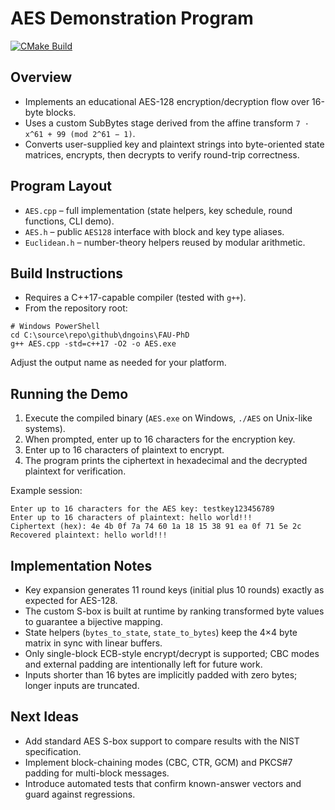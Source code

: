# AES Demonstration Program

[![CMake Build](https://github.com/dngoins/FAU-PhD/actions/workflows/cmake.yml/badge.svg)](https://github.com/dngoins/FAU-PhD/actions/workflows/cmake.yml)

## Overview

- Implements an educational AES-128 encryption/decryption flow over 16-byte blocks.
- Uses a custom SubBytes stage derived from the affine transform `7 · x^61 + 99 (mod 2^61 − 1)`.
- Converts user-supplied key and plaintext strings into byte-oriented state matrices, encrypts, then decrypts to verify round-trip correctness.

## Program Layout

- `AES.cpp` – full implementation (state helpers, key schedule, round functions, CLI demo).
- `AES.h` – public `AES128` interface with block and key type aliases.
- `Euclidean.h` – number-theory helpers reused by modular arithmetic.

## Build Instructions

- Requires a C++17-capable compiler (tested with `g++`).
- From the repository root:

```pwsh
# Windows PowerShell
cd C:\source\repo\github\dngoins\FAU-PhD
g++ AES.cpp -std=c++17 -O2 -o AES.exe
```

Adjust the output name as needed for your platform.

## Running the Demo

1. Execute the compiled binary (`AES.exe` on Windows, `./AES` on Unix-like systems).
2. When prompted, enter up to 16 characters for the encryption key.
3. Enter up to 16 characters of plaintext to encrypt.
4. The program prints the ciphertext in hexadecimal and the decrypted plaintext for verification.

Example session:

```text
Enter up to 16 characters for the AES key: testkey123456789
Enter up to 16 characters of plaintext: hello world!!!
Ciphertext (hex): 4e 4b 0f 7a 74 60 1a 18 15 38 91 ea 0f 71 5e 2c 
Recovered plaintext: hello world!!!
```

## Implementation Notes

- Key expansion generates 11 round keys (initial plus 10 rounds) exactly as expected for AES-128.
- The custom S-box is built at runtime by ranking transformed byte values to guarantee a bijective mapping.
- State helpers (`bytes_to_state`, `state_to_bytes`) keep the 4×4 byte matrix in sync with linear buffers.
- Only single-block ECB-style encrypt/decrypt is supported; CBC modes and external padding are intentionally left for future work.
- Inputs shorter than 16 bytes are implicitly padded with zero bytes; longer inputs are truncated.

## Next Ideas

- Add standard AES S-box support to compare results with the NIST specification.
- Implement block-chaining modes (CBC, CTR, GCM) and PKCS#7 padding for multi-block messages.
- Introduce automated tests that confirm known-answer vectors and guard against regressions.
